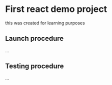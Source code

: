 # First react demo project

this was created for learning purposes

## Launch procedure

...

## Testing procedure
...

